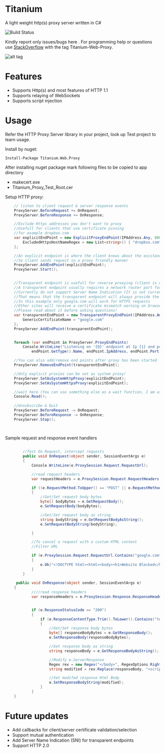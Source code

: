 Titanium
========
A light weight http(s) proxy server written in C#

![Build Status](https://ci.appveyor.com/api/projects/status/rvlxv8xgj0m7lkr4?svg=true)

Kindly report only issues/bugs here . For programming help or questions use [StackOverflow](http://stackoverflow.com/questions/tagged/titanium-web-proxy) with the tag Titanium-Web-Proxy.

![alt tag](https://raw.githubusercontent.com/titanium007/Titanium/master/Titanium.Web.Proxy.Test/Capture.PNG)

Features
========

* Supports Http(s) and most features of HTTP 1.1 
* Supports relaying of WebSockets
* Supports script injection

Usage
=====

Refer the HTTP Proxy Server library in your project, look up Test project to learn usage.

Install by nuget:

    Install-Package Titanium.Web.Proxy

After installing nuget package mark following files to be copied to app directory

* makecert.exe
* Titanium_Proxy_Test_Root.cer


Setup HTTP proxy:

```csharp
	// listen to client request & server response events
	ProxyServer.BeforeRequest += OnRequest;
	ProxyServer.BeforeResponse += OnResponse;

	//Exclude Https addresses you don't want to proxy
	//Usefull for clients that use certificate pinning
	//for example dropbox.com
	var explicitEndPoint = new ExplicitProxyEndPoint(IPAddress.Any, 8000, true){
		ExcludedHttpsHostNameRegex = new List<string>() { "dropbox.com" }
	};

	//An explicit endpoint is where the client knows about the existance of a proxy
	//So client sends request in a proxy friendly manner
	ProxyServer.AddEndPoint(explicitEndPoint);
	ProxyServer.Start();

  
	//Transparent endpoint is usefull for reverse proxying (client is not aware of the existance of proxy)
	//A transparent endpoint usually requires a network router port forwarding HTTP(S) packets to this endpoint
	//Currently do not support Server Name Indication (It is not currently supported by SslStream class)
	//That means that the transparent endpoint will always provide the same Generic Certificate to all HTTPS requests
	//In this example only google.com will work for HTTPS requests
	//Other sites will receive a certificate mismatch warning on browser
	//Please read about it before asking questions!
	var transparentEndPoint = new TransparentProxyEndPoint(IPAddress.Any, 8001, true) { 
		GenericCertificateName = "google.com"
	};         
	ProxyServer.AddEndPoint(transparentEndPoint);
  

	foreach (var endPoint in ProxyServer.ProxyEndPoints)
		Console.WriteLine("Listening on '{0}' endpoint at Ip {1} and port: {2} ", 
			endPoint.GetType().Name, endPoint.IpAddress, endPoint.Port);

	//You can also add/remove end points after proxy has been started
	ProxyServer.RemoveEndPoint(transparentEndPoint);

	//Only explicit proxies can be set as system proxy!
	ProxyServer.SetAsSystemHttpProxy(explicitEndPoint);
	ProxyServer.SetAsSystemHttpsProxy(explicitEndPoint);

	//wait here (You can use something else as a wait function, I am using this as a demo)
	Console.Read();
	
	//Unsubscribe & Quit
	ProxyServer.BeforeRequest -= OnRequest;
    ProxyServer.BeforeResponse -= OnResponse;
	ProxyServer.Stop();
	
	
```
Sample request and response event handlers

```csharp
		
		//Test On Request, intercept requests
        public void OnRequest(object sender, SessionEventArgs e)
        {
            Console.WriteLine(e.ProxySession.Request.RequestUrl);

            //read request headers
            var requestHeaders = e.ProxySession.Request.RequestHeaders;

            if ((e.RequestMethod.ToUpper() == "POST" || e.RequestMethod.ToUpper() == "PUT"))
            {
                //Get/Set request body bytes
                byte[] bodyBytes = e.GetRequestBody();
                e.SetRequestBody(bodyBytes);

                //Get/Set request body as string
                string bodyString = e.GetRequestBodyAsString();
                e.SetRequestBodyString(bodyString);

            }

            //To cancel a request with a custom HTML content
            //Filter URL

            if (e.ProxySession.Request.RequestUrl.Contains("google.com"))
            {
                e.Ok("<!DOCTYPE html><html><body><h1>Website Blocked</h1><p>Blocked by titanium web proxy.</p></body></html>");
            }
        }
	
	 public void OnResponse(object sender, SessionEventArgs e)
	{
            ////read response headers
            var responseHeaders = e.ProxySession.Response.ResponseHeaders;


            if (e.ResponseStatusCode == "200")
            {
                if (e.ResponseContentType.Trim().ToLower().Contains("text/html"))
                {
                    //Get/Set response body bytes
                    byte[] responseBodyBytes = e.GetResponseBody();
                    e.SetResponseBody(responseBodyBytes);

                    //Get response body as string
                    string responseBody = e.GetResponseBodyAsString();

                    //Modify e.ServerResponse
                    Regex rex = new Regex("</body>", RegexOptions.RightToLeft | RegexOptions.IgnoreCase | RegexOptions.Multiline);
                    string modified = rex.Replace(responseBody, "<script type =\"text/javascript\">alert('Response was modified by this script!');</script></body>", 1);

                    //Set modifed response Html Body
                    e.SetResponseBodyString(modified);
                }
            }
	}
```
Future updates
============
* Add callbacks for client/server certificate validation/selection
* Support mutual authentication
* Add Server Name Indication (SNI) for transparent endpoints
* Support HTTP 2.0 

